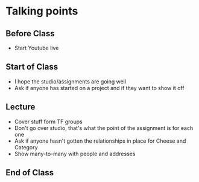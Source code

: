 # Talking points

## Before Class

* Start Youtube live

## Start of Class

* I hope the studio/assignments are going well
* Ask if anyone has started on a project and if they want to show it off

## Lecture

* Cover stuff form TF groups
* Don't go over studio, that's what the point of the assignment is for each one
* Ask if anyone hasn't gotten the relationships in place for Cheese and Category
* Show many-to-many with people and addresses

## End of Class
